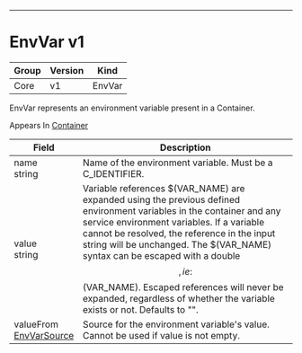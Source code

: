 

-----------
# EnvVar v1



Group        | Version     | Kind
------------ | ---------- | -----------
Core | v1 | EnvVar







EnvVar represents an environment variable present in a Container.

<aside class="notice">
Appears In <a href="#container-v1">Container</a> </aside>

Field        | Description
------------ | -----------
name <br /> string | Name of the environment variable. Must be a C_IDENTIFIER.
value <br /> string | Variable references $(VAR_NAME) are expanded using the previous defined environment variables in the container and any service environment variables. If a variable cannot be resolved, the reference in the input string will be unchanged. The $(VAR_NAME) syntax can be escaped with a double $$, ie: $$(VAR_NAME). Escaped references will never be expanded, regardless of whether the variable exists or not. Defaults to "".
valueFrom <br /> [EnvVarSource](#envvarsource-v1) | Source for the environment variable's value. Cannot be used if value is not empty.







